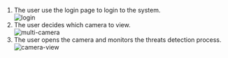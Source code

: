 1) The user use the login page to login to the system.<br>
![login](https://github.com/hkristof03/SecureVision/tree/master/source/frontend/design/login.JPG?raw=true)
2) The user decides which camera to view.<br>
![multi-camera](https://github.com/hkristof03/SecureVision/tree/master/source/frontend/design/multi-camera.JPG?raw=true)
3) The user opens the camera and monitors the threats detection process.<br>
![camera-view](https://github.com/hkristof03/SecureVision/tree/master/source/frontend/design/camera-view.JPG?raw=true)
